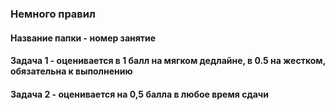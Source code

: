### Немного правил
#### Название папки - номер занятие
#### Задача 1 - оценивается в 1 балл на мягком дедлайне, в 0.5 на жестком, обязательна к выполнению
#### Задача 2 - оценивается на 0,5 балла в любое время сдачи
